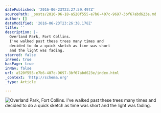 ```yaml
---
datePublished: '2016-06-23T23:27:59.497Z'
sourcePath: _posts/2016-06-18-a520f555-e7b6-407c-9697-3bf67abd623e.md
author: []
dateModified: '2016-06-23T23:26:38.178Z'
title: ''
description: |-
  Overland Park, Fort Collins.
  I've walked past these trees many times and 
  decided to do a quick sketch as time was short 
  and the light was fading.
starred: false
inFeed: true
hasPage: true
inNav: false
url: a520f555-e7b6-407c-9697-3bf67abd623e/index.html
_context: 'http://schema.org'
_type: Article

---
```

![Overland Park, Fort Collins.
I've walked past these trees many times and 
decided to do a quick sketch as time was short 
and the light was fading.](https://the-grid-user-content.s3-us-west-2.amazonaws.com/531a6f14-5c75-4341-99e5-f28245491bbc.jpg)
